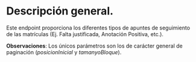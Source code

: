 # Descripción general.

Este endpoint proporciona los diferentes tipos de apuntes de seguimiento de las matrículas (Ej. Falta justificada, Anotación Positiva, etc.).

**Observaciones**:
Los únicos parámetros son los de carácter general de paginación (*posicionInicial* y *tamanyoBloque*).

